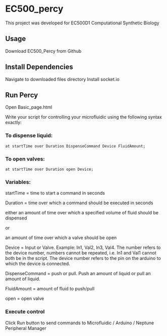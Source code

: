 # EC500_percy

This project was developed for EC500D1 Computational Synthetic Biology

## Usage

Download EC500_Percy from Github

## Install Dependencies

Navigate to downloaded files directory
Install socket.io

## Run Percy
Open Basic_page.html

Write your script for controlling your microfluidic using the following syntax exactly:

### To dispense liquid:
	at startTime over Duration DispenseCommand Device FluidAmount;
### To open valves:
	at startTime over Duration open Device;

### Variables:
startTime = time to start a command in seconds

Duration = time over which a command should be executed in seconds

  either an amount of time over which a specified volume of fluid should be dispensed
  
  or
	
  an amount of time over which a valve should be open
	
Device = Input or Valve. Example: In1, Val2, In3, Val4. The number refers to the device number, numbers cannot be repeated, i.e. In1 and Val1 cannot both be in the script. The device number refers to the pin on the arduino to which the device is connected.
	
DispenseCommand = push or pull. Push an amount of liquid or pull an amount of liquid.
	
FluidAmount = amount of fluid to push/pull

open = open valve


### Execute control
Click Run button to send commands to Microfluidic / Arduino / Neptune Peripheral Manager

